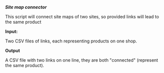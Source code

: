 ***Site map connector***

This script will connect site maps of two sites, so provided links will lead to the same product

**Input:**

Two CSV files of links, each representing products on one shop.

**Output**

A CSV file with two links on one line, they are both "connected" (represent the same product).

